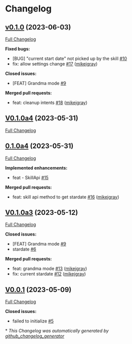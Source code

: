 # Changelog

## [v0.1.0](https://github.com/OpenVoiceOS/ovos-skill-easter-eggs/tree/v0.1.0) (2023-06-03)

[Full Changelog](https://github.com/OpenVoiceOS/ovos-skill-easter-eggs/compare/V0.1.0a4...v0.1.0)

**Fixed bugs:**

- \[BUG\] "current start date" not picked up by the skill [\#10](https://github.com/OpenVoiceOS/ovos-skill-easter-eggs/issues/10)
- fix: allow settings change [\#17](https://github.com/OpenVoiceOS/ovos-skill-easter-eggs/pull/17) ([mikejgray](https://github.com/mikejgray))

**Closed issues:**

- \[FEAT\] Grandma mode [\#9](https://github.com/OpenVoiceOS/ovos-skill-easter-eggs/issues/9)

**Merged pull requests:**

- feat: cleanup intents [\#18](https://github.com/OpenVoiceOS/ovos-skill-easter-eggs/pull/18) ([mikejgray](https://github.com/mikejgray))

## [V0.1.0a4](https://github.com/OpenVoiceOS/ovos-skill-easter-eggs/tree/V0.1.0a4) (2023-05-31)

[Full Changelog](https://github.com/OpenVoiceOS/ovos-skill-easter-eggs/compare/0.1.0a4...V0.1.0a4)

## [0.1.0a4](https://github.com/OpenVoiceOS/ovos-skill-easter-eggs/tree/0.1.0a4) (2023-05-31)

[Full Changelog](https://github.com/OpenVoiceOS/ovos-skill-easter-eggs/compare/V0.1.0a3...0.1.0a4)

**Implemented enhancements:**

- feat - SkillApi [\#15](https://github.com/OpenVoiceOS/ovos-skill-easter-eggs/issues/15)

**Merged pull requests:**

- feat: skill api method to get stardate [\#16](https://github.com/OpenVoiceOS/ovos-skill-easter-eggs/pull/16) ([mikejgray](https://github.com/mikejgray))

## [V0.1.0a3](https://github.com/OpenVoiceOS/ovos-skill-easter-eggs/tree/V0.1.0a3) (2023-05-12)

[Full Changelog](https://github.com/OpenVoiceOS/ovos-skill-easter-eggs/compare/V0.0.1...V0.1.0a3)

**Closed issues:**

- \[FEAT\] Grandma mode [\#9](https://github.com/OpenVoiceOS/ovos-skill-easter-eggs/issues/9)
- stardate [\#6](https://github.com/OpenVoiceOS/ovos-skill-easter-eggs/issues/6)

**Merged pull requests:**

- feat: grandma mode [\#13](https://github.com/OpenVoiceOS/ovos-skill-easter-eggs/pull/13) ([mikejgray](https://github.com/mikejgray))
- fix: current stardate [\#12](https://github.com/OpenVoiceOS/ovos-skill-easter-eggs/pull/12) ([mikejgray](https://github.com/mikejgray))

## [V0.0.1](https://github.com/OpenVoiceOS/ovos-skill-easter-eggs/tree/V0.0.1) (2023-05-09)

[Full Changelog](https://github.com/OpenVoiceOS/ovos-skill-easter-eggs/compare/0.0.1...V0.0.1)

**Closed issues:**

- failed to initialize [\#5](https://github.com/OpenVoiceOS/ovos-skill-easter-eggs/issues/5)



\* *This Changelog was automatically generated by [github_changelog_generator](https://github.com/github-changelog-generator/github-changelog-generator)*

